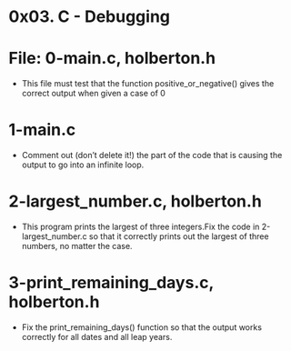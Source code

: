 # 0x03. C - Debugging

# File: 0-main.c, holberton.h
  * This file must test that the function positive_or_negative() gives the correct output when given a case of 0
# 1-main.c
  * Comment out (don’t delete it!) the part of the code that is causing the output to go into an infinite loop.
# 2-largest_number.c, holberton.h
 * This program prints the largest of three integers.Fix the code in 2-largest_number.c so that it correctly prints out the largest of three numbers, no matter the case.

# 3-print_remaining_days.c, holberton.h
  * Fix the print_remaining_days() function so that the output works correctly for all dates and all leap years.
